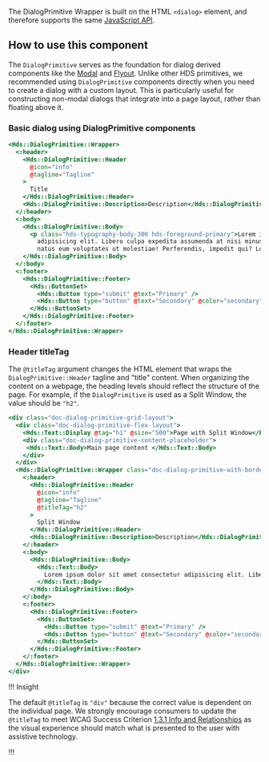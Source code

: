The DialogPrimitive Wrapper is built on the HTML `<dialog>` element, and therefore supports the same [JavaScript API](https://developer.mozilla.org/en-US/docs/Web/HTML/Element/dialog).

## How to use this component

The `DialogPrimitive` serves as the foundation for dialog derived components like the [Modal](/components/modal) and [Flyout](/components/flyout). Unlike other HDS primitives, we recommended using `DialogPrimitive` components directly when you need to create a dialog with a custom layout. This is particularly useful for constructing non-modal dialogs that integrate into a page layout, rather than floating above it.

### Basic dialog using DialogPrimitive components

```handlebars
<Hds::DialogPrimitive::Wrapper>
  <:header>
    <Hds::DialogPrimitive::Header
      @icon="info"
      @tagline="Tagline"
    >
      Title
    </Hds::DialogPrimitive::Header>
    <Hds::DialogPrimitive::Description>Description</Hds::DialogPrimitive::Description>
  </:header>
  <:body>
    <Hds::DialogPrimitive::Body>
      <p class="hds-typography-body-300 hds-foreground-primary">Lorem ipsum dolor sit amet consectetur
        adipisicing elit. Libero culpa expedita assumenda at nisi minus unde fuga iure suscipit aut qui, odit
        natus eum voluptates ut molestiae! Perferendis, impedit qui? Lorem ipsum dolor sit amet?</p>
    </Hds::DialogPrimitive::Body>
  </:body>
  <:footer>
    <Hds::DialogPrimitive::Footer>
      <Hds::ButtonSet>
        <Hds::Button type="submit" @text="Primary" />
        <Hds::Button type="button" @text="Secondary" @color="secondary" />
      </Hds::ButtonSet>
    </Hds::DialogPrimitive::Footer>
  </:footer>
</Hds::DialogPrimitive::Wrapper>
```

### Header titleTag

The `@titleTag` argument changes the HTML element that wraps the `DialogPrimitive::Header` tagline and "title" content. When organizing the content on a webpage, the heading levels should reflect the structure of the page. For example, if the `DialogPrimitive` is used as a Split Window, the value should be `"h2"`. 

```handlebars
<div class="doc-dialog-primitive-grid-layout">
  <div class="doc-dialog-primitive-flex-layout">
    <Hds::Text::Display @tag="h1" @size="500">Page with Split Window</Hds::Text::Display>
    <div class="doc-dialog-primitive-content-placeholder">
     <Hds::Text::Body>Main page content </Hds::Text::Body>
    </div>
  </div>
  <Hds::DialogPrimitive::Wrapper class="doc-dialog-primitive-with-border">
    <:header>
      <Hds::DialogPrimitive::Header
        @icon="info"
        @tagline="Tagline"
        @titleTag="h2"
      >
        Split Window
      </Hds::DialogPrimitive::Header>
      <Hds::DialogPrimitive::Description>Description</Hds::DialogPrimitive::Description>
    </:header>
    <:body>
      <Hds::DialogPrimitive::Body>
        <Hds::Text::Body>
          Lorem ipsum dolor sit amet consectetur adipisicing elit. Libero culpa expedita assumenda at nisi minus unde fuga iure suscipit aut qui, odit natus eum voluptates ut molestiae! Perferendis, impedit qui? Lorem ipsum dolor sit amet?
        </Hds::Text::Body>
      </Hds::DialogPrimitive::Body>
    </:body>
    <:footer>
      <Hds::DialogPrimitive::Footer>
        <Hds::ButtonSet>
          <Hds::Button type="submit" @text="Primary" />
          <Hds::Button type="button" @text="Secondary" @color="secondary" />
        </Hds::ButtonSet>
      </Hds::DialogPrimitive::Footer>
    </:footer>
  </Hds::DialogPrimitive::Wrapper>
</div>
```

!!! Insight

The default `@titleTag` is `"div"` because the correct value is dependent on the individual page. We strongly encourage consumers to update the `@titleTag` to meet WCAG Success Criterion [1.3.1 Info and Relationships](https://www.w3.org/WAI/WCAG22/Understanding/info-and-relationships.html) as the visual experience should match what is presented to the user with assistive technology.

!!!
